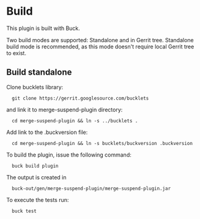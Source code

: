 Build
=====

This plugin is built with Buck.

Two build modes are supported: Standalone and in Gerrit tree. Standalone
build mode is recommended, as this mode doesn't require local Gerrit
tree to exist.

Build standalone
----------------

Clone bucklets library:

```
  git clone https://gerrit.googlesource.com/bucklets

```
and link it to merge-suspend-plugin directory:

```
  cd merge-suspend-plugin && ln -s ../bucklets .
```

Add link to the .buckversion file:

```
  cd merge-suspend-plugin && ln -s bucklets/buckversion .buckversion
```

To build the plugin, issue the following command:

```
  buck build plugin
```

The output is created in

```
  buck-out/gen/merge-suspend-plugin/merge-suspend-plugin.jar
```

To execute the tests run:

```
  buck test
```

